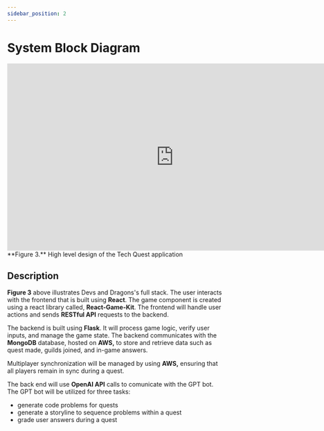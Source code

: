 ```yaml
---
sidebar_position: 2
---
```


# System Block Diagram

<iframe width="768" height="432" src="https://miro.com/app/embed/uXjVKgS0PLA=/?pres=1&frameId=3458764601497934026&embedId=647218527620" frameborder="0" scrolling="no" allow="fullscreen; clipboard-read; clipboard-write" allowfullscreen></iframe>
**Figure 3.** High level design of the Tech Quest application

## Description
**Figure 3** above illustrates Devs and Dragons's full stack. The user interacts with the frontend that is built using **React**. The game component is created using a react library called, **React-Game-Kit**. The frontend will handle user actions and sends **RESTful API** requests to the backend.

The backend is built using **Flask**. It will process game logic, verify user inputs, and manage the game state. The backend communicates with the **MongoDB** database, hosted on **AWS,** to store and retrieve data such as quest made, guilds joined, and in-game answers. 

Multiplayer synchronization will be managed by using **AWS,** ensuring that all players remain in sync during a quest.

The back end will use **OpenAI API** calls to comunicate with the GPT bot. The GPT bot will be utilized for three tasks:
- generate code problems for quests
- generate a storyline to sequence problems within a quest
- grade user answers during a quest
